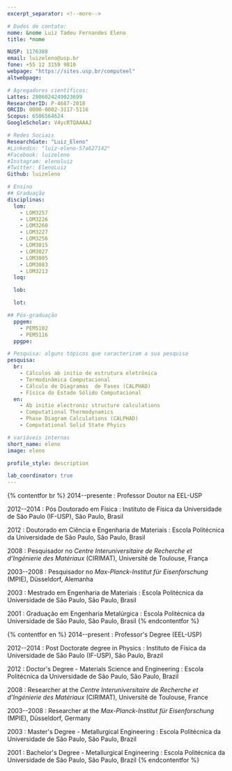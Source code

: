 ```yaml
---
excerpt_separator: <!--more-->

# Dados de contato:
nome: &nome Luiz Tadeu Fernandes Eleno
title: *nome

NUSP: 1176388
email: luizeleno@usp.br
fone: +55 12 3159 9810
webpage: "https://sites.usp.br/computeel"
altwebpage:

# Agregadores científicos:
Lattes: 2806024249023699
ResearcherID: P-4687-2018
ORCID: 0000-0002-3117-5116
Scopus: 6506564624
GoogleScholar: V4ycRTQAAAAJ

# Redes Sociais
ResearchGate: "Luiz_Eleno"
#Linkedin: "luiz-eleno-57a627142"
#Facebook: luizeleno
#Instagram: elenoluiz
#Twitter: ElenoLuiz
Github: luizeleno

# Ensino
## Graduação
disciplinas:
  lom:
    - LOM3257
    - LOM3226
    - LOM3260
    - LOM3227
    - LOM3256
    - LOM3015
    - LOM3027
    - LOM3005
    - LOM3083
    - LOM3213
  loq:

  lob:

  lot:

## Pós-graduação
  ppgem:
    - PEM5102
    - PEM5116
  ppgpe:

# Pesquisa: alguns tópicos que caracterizam a sua pesquisa
pesquisa:
  br:
    - Cálculos ab initio de estrutura eletrônica
    - Termodinâmica Computacional
    - Cálculo de Diagramas  de Fases (CALPHAD)
    - Física do Estado Sólido Computacional
  en:
    - Ab initio electronic structure calculations
    - Computational Thermodynamics
    - Phase Diagram Calculations (CALPHAD)
    - Computational Solid State Phyics

# variáveis internas
short_name: eleno
image: eleno

profile_style: description

lab_coordinator: true
---
```


{% contentfor br %}
2014--presente
: Professor Doutor na EEL-USP

2012--2014
: Pós Doutorado em Física
: Instituto de Física da Universidade de São Paulo (IF-USP), São Paulo, Brasil

2012
: Doutorado em Ciência e Engenharia de Materiais
: Escola Politécnica da Universidade de São Paulo, São Paulo, Brasil

2008
: Pesquisador no *Centre Interuniversitaire de Recherche et d’Ingénierie des Matériaux* (CIRIMAT), Université de Toulouse, França

2003--2008
: Pesquisador no *Max-Planck-Institut für Eisenforschung* (MPIE), Düsseldorf, Alemanha

2003
: Mestrado em Engenharia de Materiais
: Escola Politécnica da Universidade de São Paulo, São Paulo, Brasil

2001
: Graduação em Engenharia Metalúrgica
: Escola Politécnica da Universidade de São Paulo, São Paulo, Brasil
{% endcontentfor %}

{% contentfor en %}
2014--present
: Professor's Degree (EEL-USP)

2012--2014
: Post Doctorate degree in Physics
: Instituto de Física da Universidade de São Paulo (IF-USP), São Paulo, Brazil

2012
: Doctor's Degree - Materials Science and Engineering
: Escola Politécnica da Universidade de São Paulo, São Paulo, Brazil

2008
: Researcher at the *Centre Interuniversitaire de Recherche et d’Ingénierie des Matériaux* (CIRIMAT), Université de Toulouse, France

2003--2008
: Researcher at the *Max-Planck-Institut für Eisenforschung* (MPIE), Düsseldorf, Germany

2003
: Master's Degree - Metallurgical Engineering
: Escola Politécnica da Universidade de São Paulo, São Paulo, Brazil

2001
: Bachelor's Degree - Metallurgical Engineering
: Escola Politécnica da Universidade de São Paulo, São Paulo, Brazil
{% endcontentfor %}
